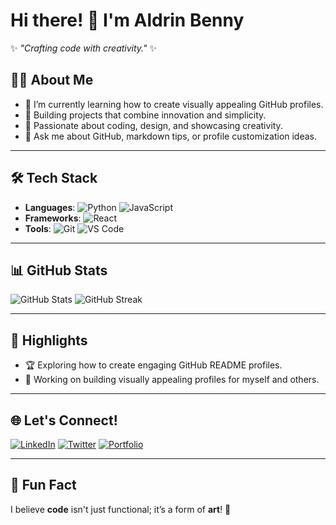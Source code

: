# Hi there! 👋 I'm Aldrin Benny 
✨ _"Crafting code with creativity."_ ✨  

## 🧑‍💻 About Me
- 🌱 I’m currently learning how to create visually appealing GitHub profiles.
- 🔭 Building projects that combine innovation and simplicity.
- 🎨 Passionate about coding, design, and showcasing creativity.
- 💬 Ask me about GitHub, markdown tips, or profile customization ideas.

---

## 🛠️ Tech Stack
- **Languages**: ![Python](https://img.shields.io/badge/-Python-3776AB?logo=python&logoColor=white) ![JavaScript](https://img.shields.io/badge/-JavaScript-F7DF1E?logo=javascript&logoColor=black)
- **Frameworks**: ![React](https://img.shields.io/badge/-React-61DAFB?logo=react&logoColor=white)
- **Tools**: ![Git](https://img.shields.io/badge/-Git-F05032?logo=git&logoColor=white) ![VS Code](https://img.shields.io/badge/-VS%20Code-0078D4?logo=visualstudiocode&logoColor=white)

---

## 📊 GitHub Stats
![GitHub Stats](https://github-readme-stats.vercel.app/api?username=yourusername&show_icons=true&theme=radical)
![GitHub Streak](https://github-readme-streak-stats.herokuapp.com/?user=yourusername&theme=radical)

---

## 🌟 Highlights
- 🏆 Exploring how to create engaging GitHub README profiles.
- 🚀 Working on building visually appealing profiles for myself and others.

---

## 🌐 Let's Connect!
[![LinkedIn](https://img.shields.io/badge/-LinkedIn-blue?logo=linkedin&logoColor=white)](https://linkedin.com/in/aldrin-benny)
[![Twitter](https://img.shields.io/badge/-Twitter-1DA1F2?logo=twitter&logoColor=white)](https://twitter.com/AldrinBenny09)
[![Portfolio](https://img.shields.io/badge/-Portfolio-black?logo=firefox&logoColor=white)](https://nextjs-portfolio-pageview-counter-aldrinbennys-projects.vercel.app/)

---

## 🚀 Fun Fact
I believe **code** isn't just functional; it’s a form of **art**! 🎨


